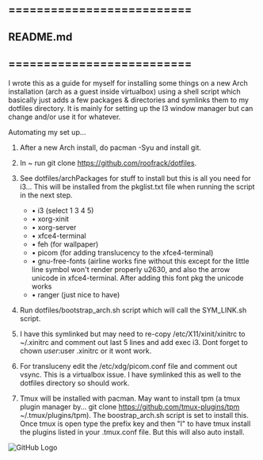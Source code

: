 ##                                                  ==========================
##                                                          README.md
##                                                  ==========================

I wrote this as a guide for myself for installing some things on a new Arch
installation (arch as a guest inside virtualbox) using a shell script which basically just adds a few
packages & directories and symlinks them to my dotfiles directory. It is mainly for setting up the I3
window manager but can change and/or use it for whatever.


Automating my set up...


 1. After a new Arch install, do pacman -Syu and install git.

 2. In ~ run git clone https://github.com/roofrack/dotfiles.

 3. See dotfiles/archPackages for stuff to install but this is all you need for i3...
    This will be installed from the pkglist.txt file when running the script in the next step.

      * • i3 (select 1 3 4 5)
      * • xorg-xinit
      * • xorg-server
      * • xfce4-terminal
      * • feh (for wallpaper)
      * • picom (for adding translucency to the xfce4-terminal)
      * • gnu-free-fonts (airline works fine without this except for the little line symbol won't
        render properly u2630, and also the arrow unicode in xfce4-terminal. After adding this
        font pkg the unicode works
      * • ranger (just nice to have)

 4. Run dotfiles/bootstrap_arch.sh script which will call the SYM_LINK.sh script.

 5. I have this symlinked but may need to re-copy /etc/X11/xinit/xinitrc to
     ~/.xinitrc and comment out last 5 lines and add exec i3. Dont forget to
     chown $user:$user .xinitrc or it wont work.

 6. For transluceny edit the /etc/xdg/picom.conf file and comment out vsync. This is a
    virtualbox issue. I have symlinked this as well to the dotfiles directory so should work.

 7. Tmux will be installed with pacman. May want to install tpm (a tmux plugin manager by...
    git clone https://github.com/tmux-plugins/tpm ~/.tmux/plugins/tpm). The boostrap_arch.sh script
    is set to install this. Once tmux is open type the prefix key and then "I" to
    have tmux install the plugins listed in your .tmux.conf file. But this will also auto install.

![GitHub Logo](/images/Logo.png)

